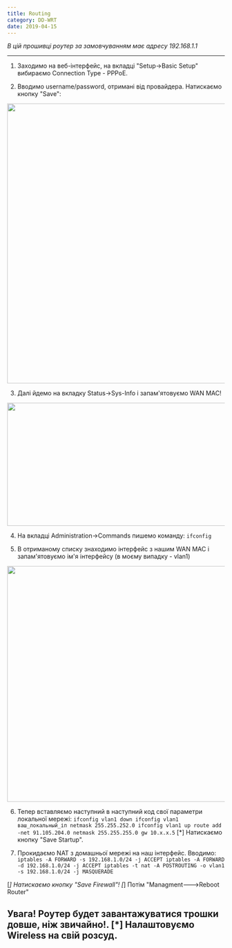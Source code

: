 ```yaml
---
title: Routing
category: DD-WRT
date: 2019-04-15
---
```


_В цій прошивці роутер за замовчуванням має адресу 192.168.1.1_

-----

1. Заходимо на веб-інтерфейс, на вкладці "Setup->Basic Setup" вибираємо Connection Type - PPPoE.

2. Вводимо username/password, отримані від провайдера. Натискаємо кнопку "Save":
<img class="wp-image-142 size-full aligncenter" src="https://zaychik.info/wp-content/uploads/basic-setup1.png" width="1024" height="648" />

3. Далі йдемо на вкладку Status->Sys-Info і запам'ятовуємо WAN MAC!
<img class="wp-image-143 size-full aligncenter" src="https://zaychik.info/wp-content/uploads/dd_wrtsystem_info_125.jpg" width="811" height="285" />

4. На вкладці Administration->Commands пишемо команду:
`ifconfig`

5. В отриманому списку знаходимо інтерфейс з нашим WAN MAC і запам'ятовуємо ім'я інтерфейсу (в моєму випадку - vlan1)

<img class="size-full wp-image-2584 aligncenter" src="https://zaychik.info/wp-content/uploads/dd-wrt_wan_mac.jpg" alt="" width="542" height="546" />

6. Тепер вставляємо наступний в наступний код свої параметри локальної мережі:
`ifconfig vlan1 down
ifconfig vlan1 ваш_локальный_іп netmask 255.255.252.0
ifconfig vlan1 up
route add -net 91.105.204.0 netmask 255.255.255.0 gw 10.x.x.5`
[*] Натискаємо кнопку "Save Startup".

7. Прокидаємо NAT з домашньої мережі на наш інтерфейс. Вводимо:
`iptables -A FORWARD -s 192.168.1.0/24 -j ACCEPT
iptables -A FORWARD -d 192.168.1.0/24 -j ACCEPT
iptables -t nat -A POSTROUTING -o vlan1 -s 192.168.1.0/24 -j MASQUERADE`

[*] Натискаємо кнопку "Save Firewall"!
[*] Потім "Managment--->Reboot Router"

**Увага! Роутер будет завантажуватися трошки довше, ніж звичайно!**.
[*] Налаштовуємо Wireless на свій розсуд.
-----